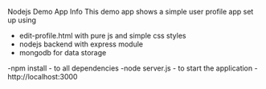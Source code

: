 Nodejs Demo App Info
This demo app shows a simple user profile app set up using 
- edit-profile.html with pure js and simple css styles
- nodejs backend with express module
- mongodb for data storage

-npm install - to all dependencies
-node server.js - to start the application
-http://localhost:3000
